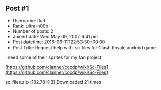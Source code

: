 ## Post #1
- Username: flud
- Rank: ultra-n00b
- Number of posts: 2
- Joined date: Wed May 09, 2007 6:41 pm
- Post datetime: 2016-06-11T22:53:30+00:00
- Post Title: Request help with .sc files for Clash Royale android game

i need some of their sprites for my fan project

[https://github.com/clanner/cocdp/wiki/Sc-Files](https://github.com/clanner/cocdp/wiki/Sc-Files)


 sc_files.zip
(182.78 KiB) Downloaded 21 times
